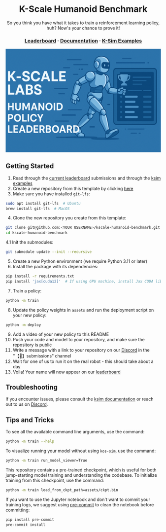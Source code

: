 <div align="center">
<h1>K-Scale Humanoid Benchmark</h1>
<p>So you think you have what it takes to train a reinforcement learning policy, huh? Now's your chance to prove it!</p>
<h3>
  <a href="https://url.kscale.dev/leaderboard">Leaderboard</a> ·
  <a href="https://url.kscale.dev/docs">Documentation</a> ·
  <a href="https://github.com/kscalelabs/ksim/tree/master/examples">K-Sim Examples</a>
</h3>
</div>

![K-Bot](/assets/banner.png)

## Getting Started

1. Read through the [current leaderboard](https://url.kscale.dev/leaderboard) submissions and through the [ksim examples](https://github.com/kscalelabs/ksim/tree/master/examples)
2. Create a new repository from this template by clicking [here](https://github.com/new?template_name=kscale-humanoid-benchmark&template_owner=kscalelabs)
3. Make sure you have installed `git-lfs`:

```bash
sudo apt install git-lfs  # Ubuntu
brew install git-lfs  # MacOS
```

4. Clone the new repository you create from this template:

```bash
git clone git@github.com:<YOUR USERNAME>/kscale-humanoid-benchmark.git
cd kscale-humanoid-benchmark
```

4.1 Init the submodules:

```bash
git submodule update --init --recursive
```

5. Create a new Python environment (we require Python 3.11 or later)
6. Install the package with its dependencies:

```bash
pip install -r requirements.txt
pip install 'jax[cuda12]'  # If using GPU machine, install Jax CUDA libraries
```

7. Train a policy:

```bash
python -m train
```

8. Update the policy weights in `assets` and run the deployment script on your new policy:

```bash
python -m deploy
```

9. Add a video of your new policy to this README
10. Push your code and model to your repository, and make sure the repository is public
11. Write a message with a link to your repository on our [Discord](https://url.kscale.dev/discord) in the "【🧠】submissions" channel
12. Wait for one of us to run it on the real robot - this should take about a day
13. Voila! Your name will now appear on our [leaderboard](https://url.kscale.dev/leaderboard)

## Troubleshooting

If you encounter issues, please consult the [ksim documentation](https://docs.kscale.dev/docs/ksim#/) or reach out to us on [Discord](https://url.kscale.dev/docs).

## Tips and Tricks

To see all the available command line arguments, use the command:

```bash
python -m train --help
```

To visualize running your model without using `kos-sim`, use the command:

```bash
python -m train run_model_viewer=True
```

This repository contains a pre-trained checkpoint, which is useful for both jump-starting model training and understanding the codebase. To initialize training from this checkpoint, use the command:

```bash
python -m train load_from_ckpt_path=assets/ckpt.bin
```

If you want to use the Jupyter notebook and don't want to commit your training logs, we suggest using [pre-commit](https://pre-commit.com/) to clean the notebook before committing:

```bash
pip install pre-commit
pre-commit install
```
